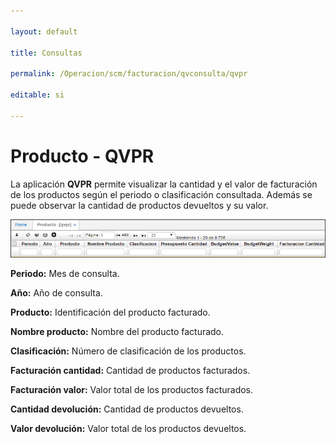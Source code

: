 ```yaml
---

layout: default

title: Consultas

permalink: /Operacion/scm/facturacion/qvconsulta/qvpr

editable: si

---
```




# Producto - QVPR



La aplicación **QVPR** permite visualizar la cantidad y el valor de facturación de los productos según el periodo o clasificación consultada. Además se puede observar la cantidad de productos devueltos y su valor.



![](qvpr.png)



**Periodo:** Mes de consulta.  

**Año:** Año de consulta.  

**Producto:** Identificación del producto facturado.  

**Nombre producto:** Nombre del producto facturado.  

**Clasificación:** Número de clasificación de los productos.  

**Facturación cantidad:** Cantidad de productos facturados.  

**Facturación valor:** Valor total de los productos facturados.  

**Cantidad devolución:** Cantidad de productos devueltos.  

**Valor devolución:** Valor total de los productos devueltos.  









